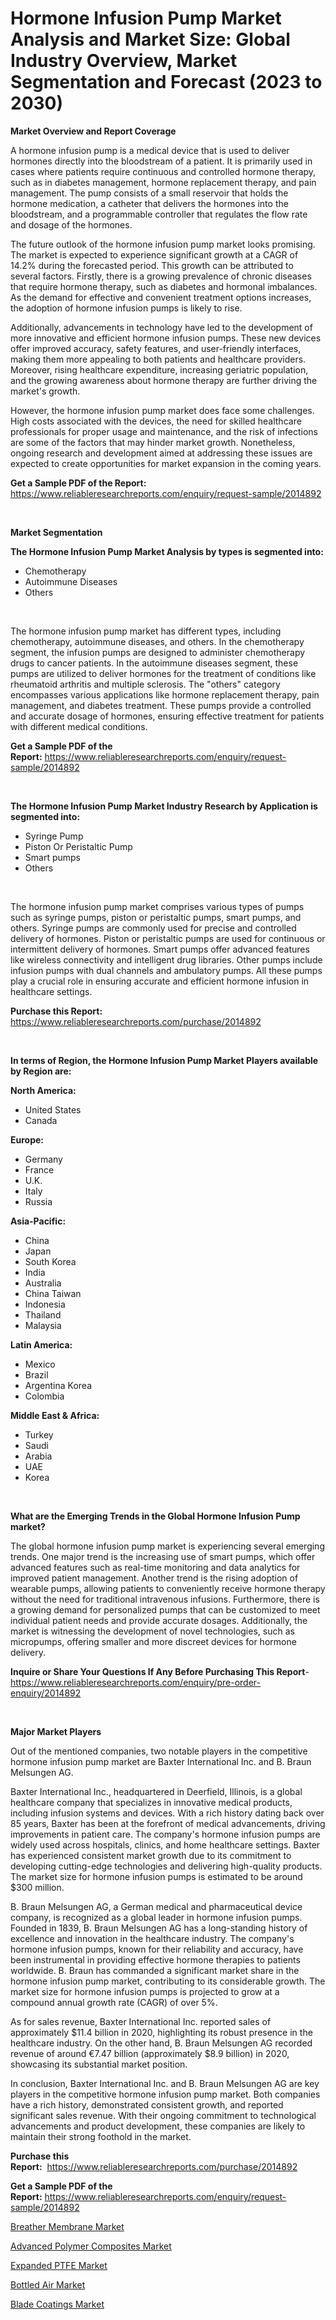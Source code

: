 <p><h1>Hormone Infusion Pump Market Analysis and Market Size: Global Industry Overview, Market Segmentation and Forecast (2023 to 2030)</h1></p><p><strong>Market Overview and Report Coverage</strong></p>
<p><p>A hormone infusion pump is a medical device that is used to deliver hormones directly into the bloodstream of a patient. It is primarily used in cases where patients require continuous and controlled hormone therapy, such as in diabetes management, hormone replacement therapy, and pain management. The pump consists of a small reservoir that holds the hormone medication, a catheter that delivers the hormones into the bloodstream, and a programmable controller that regulates the flow rate and dosage of the hormones.</p><p>The future outlook of the hormone infusion pump market looks promising. The market is expected to experience significant growth at a CAGR of 14.2% during the forecasted period. This growth can be attributed to several factors. Firstly, there is a growing prevalence of chronic diseases that require hormone therapy, such as diabetes and hormonal imbalances. As the demand for effective and convenient treatment options increases, the adoption of hormone infusion pumps is likely to rise.</p><p>Additionally, advancements in technology have led to the development of more innovative and efficient hormone infusion pumps. These new devices offer improved accuracy, safety features, and user-friendly interfaces, making them more appealing to both patients and healthcare providers. Moreover, rising healthcare expenditure, increasing geriatric population, and the growing awareness about hormone therapy are further driving the market's growth.</p><p>However, the hormone infusion pump market does face some challenges. High costs associated with the devices, the need for skilled healthcare professionals for proper usage and maintenance, and the risk of infections are some of the factors that may hinder market growth. Nonetheless, ongoing research and development aimed at addressing these issues are expected to create opportunities for market expansion in the coming years.</p></p>
<p><strong>Get a Sample PDF of the Report:</strong> <a href="https://www.reliableresearchreports.com/enquiry/request-sample/2014892">https://www.reliableresearchreports.com/enquiry/request-sample/2014892</a></p>
<p>&nbsp;</p>
<p><strong>Market Segmentation</strong></p>
<p><strong>The Hormone Infusion Pump Market Analysis by types is segmented into:</strong></p>
<p><ul><li>Chemotherapy</li><li>Autoimmune Diseases</li><li>Others</li></ul></p>
<p>&nbsp;</p>
<p><p>The hormone infusion pump market has different types, including chemotherapy, autoimmune diseases, and others. In the chemotherapy segment, the infusion pumps are designed to administer chemotherapy drugs to cancer patients. In the autoimmune diseases segment, these pumps are utilized to deliver hormones for the treatment of conditions like rheumatoid arthritis and multiple sclerosis. The "others" category encompasses various applications like hormone replacement therapy, pain management, and diabetes treatment. These pumps provide a controlled and accurate dosage of hormones, ensuring effective treatment for patients with different medical conditions.</p></p>
<p><strong>Get a Sample PDF of the Report:</strong>&nbsp;<a href="https://www.reliableresearchreports.com/enquiry/request-sample/2014892">https://www.reliableresearchreports.com/enquiry/request-sample/2014892</a></p>
<p>&nbsp;</p>
<p><strong>The Hormone Infusion Pump Market Industry Research by Application is segmented into:</strong></p>
<p><ul><li>Syringe Pump</li><li>Piston Or Peristaltic Pump</li><li>Smart pumps</li><li>Others</li></ul></p>
<p>&nbsp;</p>
<p><p>The hormone infusion pump market comprises various types of pumps such as syringe pumps, piston or peristaltic pumps, smart pumps, and others. Syringe pumps are commonly used for precise and controlled delivery of hormones. Piston or peristaltic pumps are used for continuous or intermittent delivery of hormones. Smart pumps offer advanced features like wireless connectivity and intelligent drug libraries. Other pumps include infusion pumps with dual channels and ambulatory pumps. All these pumps play a crucial role in ensuring accurate and efficient hormone infusion in healthcare settings.</p></p>
<p><strong>Purchase this Report:</strong>&nbsp; <a href="https://www.reliableresearchreports.com/purchase/2014892">https://www.reliableresearchreports.com/purchase/2014892</a></p>
<p>&nbsp;</p>
<p><strong>In terms of Region, the Hormone Infusion Pump Market Players available by Region are:</strong></p>
<p>
    <p> <strong> North America: </strong>
        <ul>
            <li>United States</li>
            <li>Canada</li>
        </ul>
        </p> 
    <p> <strong> Europe: </strong>
        <ul>
            <li>Germany</li>
            <li>France</li>
            <li>U.K.</li>
            <li>Italy</li>
            <li>Russia</li>
        </ul>
        </p> 
    <p> <strong> Asia-Pacific: </strong>
        <ul>
            <li>China</li>
            <li>Japan</li>
            <li>South Korea</li>
            <li>India</li>
            <li>Australia</li>
            <li>China Taiwan</li>
            <li>Indonesia</li>
            <li>Thailand</li>
            <li>Malaysia</li>
        </ul>
        </p> 
    <p> <strong> Latin America: </strong>
        <ul>
            <li>Mexico</li>
            <li>Brazil</li>
            <li>Argentina Korea</li>
            <li>Colombia</li>
        </ul>
        </p> 
    <p> <strong> Middle East & Africa: </strong>
        <ul>
            <li>Turkey</li>
            <li>Saudi</li>
            <li>Arabia</li>
            <li>UAE</li>
            <li>Korea</li>
        </ul>
    </p>
    </p>
<p>&nbsp;</p>
<p><strong>What are the Emerging Trends in the Global Hormone Infusion Pump market?</strong></p>
<p><p>The global hormone infusion pump market is experiencing several emerging trends. One major trend is the increasing use of smart pumps, which offer advanced features such as real-time monitoring and data analytics for improved patient management. Another trend is the rising adoption of wearable pumps, allowing patients to conveniently receive hormone therapy without the need for traditional intravenous infusions. Furthermore, there is a growing demand for personalized pumps that can be customized to meet individual patient needs and provide accurate dosages. Additionally, the market is witnessing the development of novel technologies, such as micropumps, offering smaller and more discreet devices for hormone delivery.</p></p>
<p><strong>Inquire or Share Your Questions If Any Before Purchasing This Report</strong>- <a href="https://www.reliableresearchreports.com/enquiry/pre-order-enquiry/2014892">https://www.reliableresearchreports.com/enquiry/pre-order-enquiry/2014892</a></p>
<p>&nbsp;</p>
<p><strong>Major Market Players</strong></p>
<p><p>Out of the mentioned companies, two notable players in the competitive hormone infusion pump market are Baxter International Inc. and B. Braun Melsungen AG.</p><p>Baxter International Inc., headquartered in Deerfield, Illinois, is a global healthcare company that specializes in innovative medical products, including infusion systems and devices. With a rich history dating back over 85 years, Baxter has been at the forefront of medical advancements, driving improvements in patient care. The company's hormone infusion pumps are widely used across hospitals, clinics, and home healthcare settings. Baxter has experienced consistent market growth due to its commitment to developing cutting-edge technologies and delivering high-quality products. The market size for hormone infusion pumps is estimated to be around $300 million.</p><p>B. Braun Melsungen AG, a German medical and pharmaceutical device company, is recognized as a global leader in hormone infusion pumps. Founded in 1839, B. Braun Melsungen AG has a long-standing history of excellence and innovation in the healthcare industry. The company's hormone infusion pumps, known for their reliability and accuracy, have been instrumental in providing effective hormone therapies to patients worldwide. B. Braun has commanded a significant market share in the hormone infusion pump market, contributing to its considerable growth. The market size for hormone infusion pumps is projected to grow at a compound annual growth rate (CAGR) of over 5%.</p><p>As for sales revenue, Baxter International Inc. reported sales of approximately $11.4 billion in 2020, highlighting its robust presence in the healthcare industry. On the other hand, B. Braun Melsungen AG recorded revenue of around €7.47 billion (approximately $8.9 billion) in 2020, showcasing its substantial market position.</p><p>In conclusion, Baxter International Inc. and B. Braun Melsungen AG are key players in the competitive hormone infusion pump market. Both companies have a rich history, demonstrated consistent growth, and reported significant sales revenue. With their ongoing commitment to technological advancements and product development, these companies are likely to maintain their strong foothold in the market.</p></p>
<p><strong>Purchase this Report:</strong>&nbsp;&nbsp;<a href="https://www.reliableresearchreports.com/purchase/2014892">https://www.reliableresearchreports.com/purchase/2014892</a></p>
<p></p>
<p><strong>Get a Sample PDF of the Report:</strong>&nbsp;<a href="https://www.reliableresearchreports.com/enquiry/request-sample/2014892">https://www.reliableresearchreports.com/enquiry/request-sample/2014892</a></p>
<p><p><a href="https://medium.com/@brandonramos59/breather-membrane-market-size-cagr-trends-2024-2030-565f58593fe5">Breather Membrane Market</a></p><p><a href="https://medium.com/@christopherbennett19/advanced-polymer-composites-market-exploring-market-share-market-trends-and-future-growth-e063fbf3f219">Advanced Polymer Composites Market</a></p><p><a href="https://medium.com/@juansmith1961/analyzing-expanded-ptfe-market-global-industry-perspective-and-forecast-2023-to-2030-77f1df51facf">Expanded PTFE Market</a></p><p><a href="https://medium.com/@stephenstevens11/bottled-air-market-exploring-market-share-market-trends-and-future-growth-1d6cbb41b199">Bottled Air Market</a></p><p><a href="https://medium.com/@stephenarmstrong52/decoding-blade-coatings-market-metrics-market-share-trends-and-growth-patterns-60abb59272d7">Blade Coatings Market</a></p></p>